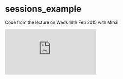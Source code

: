 # sessions_example

Code from the lecture on Weds 18th Feb 2015 with Mihai


![Tracking pixel](https://githubanalytics.herokuapp.com/course/lecture_code/sessions_example_18_2_15/README.md)
